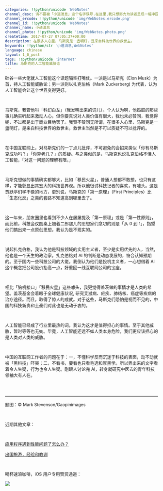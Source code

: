 ```yaml
---
categories: !!python/unicode 'WebNotes'
channel_desc: 请不要被「小道消息」这个名字误导.在这里,我只想努力为读者呈现一幅中国互联网的清明上河图.
channel_ercode: !!python/unicode 'img/WebNotes.ercode.png'
channel_id: !!python/unicode 'WebNotes'
channel_name: 小道消息
channel_photo: !!python/unicode 'img/WebNotes.photo.png'
createtime: 2017-07-27 07:05:37+00:00
description: 在很多人心里，马斯克是一盏明灯，是来自科技世界的救世主。
keywords: !!python/str '小道消息,WebNotes'
language: chinese
layout: 1_0_post
tags: !!python/unicode 'internet'
title: 马斯克的人工智能威胁论
---
```

<div class="rich_media_content" id="js_content">
<p>
         硅谷一些大佬就人工智能这个话题隔空打嘴仗。一派是以马斯克（Elon Musk）为首，持人工智能威胁论；另一派则以扎克伯格（Mark Zuckerberg) 为代表，认为人工智能会让这个世界变得更好。
        </p>
<p>
<br/>
</p>
<p>
         马斯克，我管他叫「科幻白左」（我发明出来的词儿）。个人认为啊，他捣鼓的那些事儿确实听起来激动人心，但你要真说对人类价值有很大，我也未必赞同，我觉得呢，不过都是出于商业目地罢了。我赞不赞同无所谓，在很多人心里，马斯克是一盏明灯，是来自科技世界的救世主。救世主当然是不可以质疑不可以批评的。
        </p>
<p>
<br/>
</p>
<p>
         在中国互联网上，对马斯克们的一丁点儿批评，不可避免的会招来类似「你有马斯克成功吗？」「你算老几？」的质疑。与之类似的是，马斯克也说扎克伯格不懂人工智能，「对这一问题的理解有限。」
        </p>
<p>
<br/>
</p>
<p>
         马斯克想做的事情确实都够大，比如「移民火星」，普通人想都不敢想，也只有这样，才能彰显出其宏大的科技世界观。所以他很讨科技记者的喜欢，有噱头。这是贾跃亭们学不像的地方，更别说，马斯克的「第一原理」（First Principles）比「生态化反」之类的套路不知道高到哪里去了。
        </p>
<p>
<br/>
</p>
<p>
         这一年来，朋友圈里也看到不少人在屡屡提及「第一原理」或是「第一性原则」，而此前，科技会议圆桌上翘着二郎腿儿的思想家们念叨的则是「从 0 到 1」，指望他们搞出来一点原创思想，我认为是不现实的。
        </p>
<p>
<br/>
</p>
<p>
         说起扎克伯格，我认为他是科技领域的实用主义者，至少是实用优先的人，当然，他也是一个天生的政治家。扎克伯格对 AI 的判断是动态发展的，符合认知预期的。至于国内一些科技公司的大佬，我倒认为他们是投机主义者，一心想借着 AI 这个概念把公司股价抬高一点，好重回一线互联网公司的宝座。
        </p>
<p>
<br/>
</p>
<p>
         相比「脑机接口」「移民火星」这些噱头，我更觉得盖茨做的事情才是人类的希望。盖茨基金会着眼于全球健康状况, 研究艾滋病、疟疾、肺结核、癌症等疾病的治疗途径。而且，取得了惊人的成就。对于这些，马斯克们恐怕是视而不见的，中国的科技新贵和土豪们对此也是无动于衷的。
        </p>
<p>
<br/>
</p>
<p>
         人工智能已经成了行业里最热的词，我认为这才是值得担心的事情。至于其他威胁，暂时等等也无妨。毕竟，人工智能还远不如人类本身危险，我们更应该担心的是人类对人类的威胁。
        </p>
<p>
<br/>
</p>
<p>
         中国的互联网工作者的问题在于：一，不懂科学反而沉迷于科技的表面，动不动就被「黑科技」吓哭；二，不看书，要看也只看毛选和厚黑学。所以弄出来的文字看着令人生疑，行为也令人生疑。刚跟人讨论完 AI，转身就研究中医去的青年科技领袖大有人在。
        </p>
<p style="font-family: Lato, Helvetica, Arial, freesans, clean, sans-serif; border: 0px; font-size: 15px; margin-top: -0.1em; margin-bottom: 1.5em; outline: 0px; line-height: 1.5em; color: rgb(51, 51, 51); white-space: normal;">
<br/>
</p>
<hr style="font-family: Lato, Helvetica, Arial, freesans, clean, sans-serif; border-right-width: 0px; border-bottom-width: 0px; border-left-width: 0px; border-top-style: solid; border-top-color: rgb(234, 234, 234); height: 1px; margin-top: 1em; margin-bottom: 1em; color: rgb(51, 51, 51); font-size: 15px; white-space: normal;"/>
<p>
         题图：© Mark Stevenson/Gaopinimages
        </p>
<p>
<br/>
</p>
<p style="white-space: normal;">
         近期其他文章：
        </p>
<p style="white-space: normal;">
<br/>
</p>
<p style="white-space: normal;">
<a href="http://mp.weixin.qq.com/s?__biz=MjM5ODIyMTE0MA==&amp;mid=2650969813&amp;idx=1&amp;sn=d931149ea1d441118fd480bd0c5588b7&amp;chksm=bd3832ee8a4fbbf88a50f58a1c64eac0dcb6518e1b7441f33c09ee49312fbff205d69a5802da&amp;scene=21#wechat_redirect" target="_blank">
          应用程序遇到性能问题了怎么办？
         </a>
<br/>
</p>
<p style="white-space: normal;">
<a href="http://mp.weixin.qq.com/s?__biz=MjM5ODIyMTE0MA==&amp;mid=2650969797&amp;idx=1&amp;sn=843e8eef9230bd52a73c289ee251e777&amp;chksm=bd3832fe8a4fbbe8f2de1ea19be5f381890d5b814e47159fc0e1dd4b66427b9e83145e5f54af&amp;scene=21#wechat_redirect" target="_blank">
          出国旅游，经验和教训
         </a>
</p>
<p>
<br/>
</p>
<p>
         喝杯速溶咖啡，iOS 用户专用赞赏通道：
        </p>
<p>
<img class="" data-ratio="0.5857019810508183" data-s="300,640" data-src="" data-type="jpeg" data-w="1161" src="{{ '/img/ow5rEn8QGlFc95PTicyicjEAtnRibty9cP9Z8t15DKHibnXbzSbVgpddNIJ4yAicyqex7icbNqAmia3wP6wUFl7C2hZcQ.jpeg' | prepend: site.img | replace: '//','/' }}"/>
</p>
<p>
<br/>
</p>
</div>